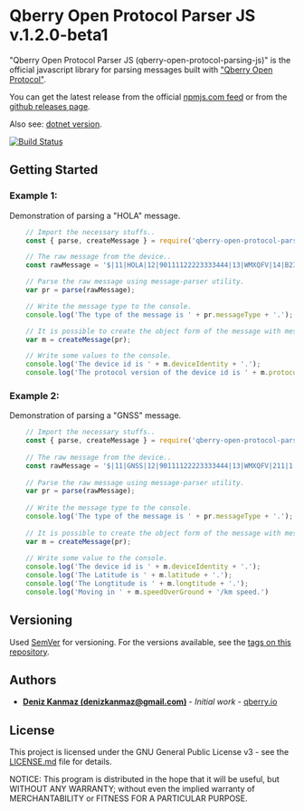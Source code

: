 # Qberry Open Protocol Parser JS v.1.2.0-beta1

"Qberry Open Protocol Parser JS (qberry-open-protocol-parsing-js)" is the official javascript library for parsing messages built with ["Qberry Open Protocol"](https://github.com/denizkanmaz/qberry-open-protocol).

You can get the latest release from the official [npmjs.com feed](https://www.npmjs.com/package/qberry-open-protocol-parsing-js) or from the [github releases page](https://github.com/denizkanmaz/qberry-open-protocol-parsing-js/releases).

Also see: [dotnet version](https://github.com/denizkanmaz/qberry-open-protocol-parsing-dotnet).

[![Build Status](https://travis-ci.com/denizkanmaz/qberry-open-protocol-parsing-js.svg?branch=master)](https://travis-ci.com/denizkanmaz/qberry-open-protocol-parsing-js)

## Getting Started

### Example 1:
Demonstration of parsing a "HOLA" message.
```javascript
    // Import the necessary stuffs..
	const { parse, createMessage } = require('qberry-open-protocol-parsing-js');

	// The raw message from the device..
	const rawMessage = '$|11|HOLA|12|90111122223333444|13|WMXQFV|14|B23a56|15|ONE|16|1.0.0|$';

	// Parse the raw message using message-parser utility.
	var pr = parse(rawMessage);

	// Write the message type to the console.
	console.log('The type of the message is ' + pr.messageType + '.');

	// It is possible to create the object form of the message with message specific properties.
	var m = createMessage(pr);

	// Write some values to the console.
	console.log('The device id is ' + m.deviceIdentity + '.');
	console.log('The protocol version of the device id is ' + m.protocolVersion + '.');
```
  
### Example 2:
Demonstration of parsing a "GNSS" message.
```javascript
    // Import the necessary stuffs..
    const { parse, createMessage } = require('qberry-open-protocol-parsing-js');
    
    // The raw message from the device..
    const rawMessage = '$|11|GNSS|12|90111122223333444|13|WMXQFV|211|1|212|39.922790|213|32.838507|214|108.600|215|0.43|216|344.6|217|1|218|5|219|0|$';
    
    // Parse the raw message using message-parser utility.
    var pr = parse(rawMessage);
    
    // Write the message type to the console.
    console.log('The type of the message is ' + pr.messageType + '.');
    
    // It is possible to create the object form of the message with message specific properties.
    var m = createMessage(pr);
    
    // Write some value to the console.
    console.log('The device id is ' + m.deviceIdentity + '.');
    console.log('The Latitude is ' + m.latitude + '.');
    console.log('The Longtitude is ' + m.longtitude + '.');
    console.log('Moving in ' + m.speedOverGround + '/km speed.')
```
## Versioning

Used [SemVer](http://semver.org/) for versioning. For the versions available, see the [tags on this repository](https://github.com/denizkanmaz/qberry-open-protocol-parsing-dotnet/tags). 

## Authors

* **[Deniz Kanmaz (denizkanmaz@gmail.com)](https://github.com/denizkanmaz)** - *Initial work* - [qberry.io](https://qberry.io)

## License

This project is licensed under the GNU General Public License v3 - see the [LICENSE.md](LICENSE.md) file for details.

NOTICE: This program is distributed in the hope that it will be useful, but WITHOUT ANY WARRANTY; without even the implied warranty of MERCHANTABILITY or FITNESS FOR A PARTICULAR PURPOSE.